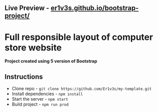 ## Live Preview - **[er1v3s.github.io/bootstrap-project/](https://Er1v3s.github.io/bootstrap-project)**

# Full responsible layout of computer store website

**Project created using 5 version of Bootstrap**

## Instructions

- Clone repo - `git clone https://github.com/Er1v3s/my-template.git`
- Install dependencies - `npm install`
- Start the server - `npm start`
- Build project - `npm run prod`
